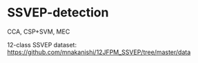 # SSVEP-detection
CCA, CSP+SVM, MEC

12-class SSVEP dataset: https://github.com/mnakanishi/12JFPM_SSVEP/tree/master/data
